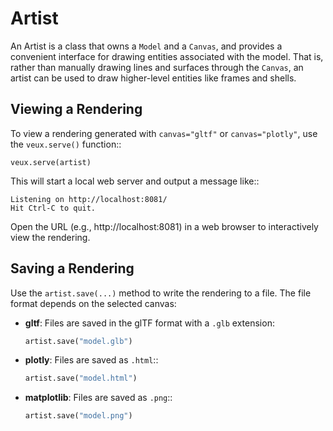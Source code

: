 # Artist

An Artist is a class that owns a `Model` and a `Canvas`, and provides a convenient interface for drawing 
entities associated with the model. That is, rather than manually drawing lines and surfaces
through the `Canvas`, an artist can be used to draw higher-level entities like frames and shells.

## Viewing a Rendering

To view a rendering generated with `canvas="gltf"` or `canvas="plotly"`, use the `veux.serve()` function::

    veux.serve(artist)

This will start a local web server and output a message like::

    Listening on http://localhost:8081/
    Hit Ctrl-C to quit.

Open the URL (e.g., http://localhost:8081) in a web browser to interactively view the rendering.

## Saving a Rendering

Use the `artist.save(...)` method to write the rendering to a file. The file format depends on the selected canvas:

- **gltf**: Files are saved in the glTF format with a `.glb` extension:
  ```python
  artist.save("model.glb")
  ```

- **plotly**: Files are saved as `.html`::
  ```python
  artist.save("model.html")
  ```

- **matplotlib**: Files are saved as `.png`::
  ```python
  artist.save("model.png")
  ```

